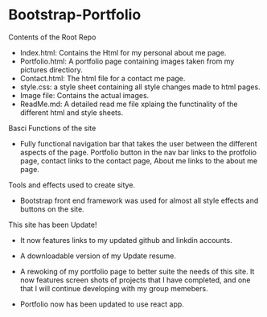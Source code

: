 # Bootstrap-Portfolio
Contents of the Root Repo
- Index.html: Contains the Html for my personal about me page.
- Portfolio.html: A portfolio page containing images taken from my pictures directiory.
- Contact.html: The html file for a contact me page.
- style.css: a style sheet containing all style changes made to html pages.
- Image file: Contains the actual images.
- ReadMe.md: A detailed read me file xplaing the functinality of the different html and style sheets.

Basci Functions of the site
- Fully functional navigation bar that takes the user between the different aspects of the page. Portfolio button in the nav bar links to the protfolio page, contact links to the contact page, About me links to the about me page.

Tools and effects used to create sitye.
- Bootstrap front end framework was used for almost all style effects and buttons on the site.

This site has been Update!
- It now features links to my updated github and linkdin accounts.
- A downloadable version of my Update resume.
- A rewoking of my portfolio page to better suite the needs of this site. It now features screen shots of projects that I have completed, and one that I will continue developing with my group memebers.

- Portfolio now has been updated to use react app.
